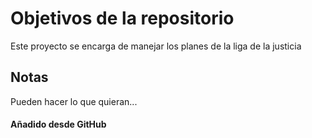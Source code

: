 # Objetivos de la repositorio

Este proyecto se encarga de manejar los planes de la liga de la justicia


## Notas
Pueden hacer lo que quieran...

#### Añadido desde GitHub
